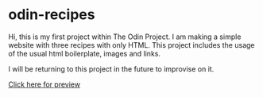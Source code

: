 # odin-recipes

Hi, this is my first project within The Odin Project. I am making a simple website with three recipes with only HTML. This project includes the usage of the usual html boilerplate, images and links.

I will be returning to this project in the future to improvise on it.

<a href="https://xxriz.github.io/odin-recipes/">Click here for preview</a>
